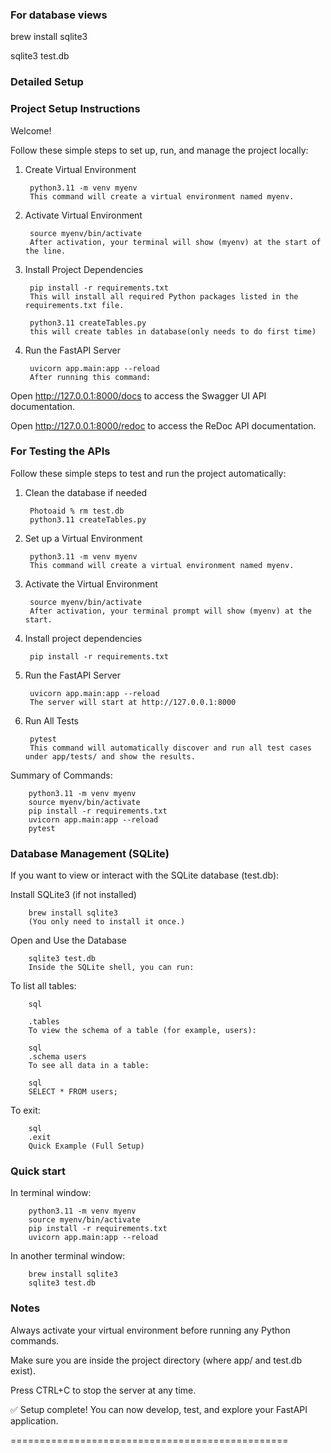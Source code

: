 



### For database views 
brew install sqlite3

sqlite3 test.db 

### Detailed Setup ######################################################

### Project Setup Instructions ##########################################

Welcome!

Follow these simple steps to set up, run, and manage the project locally:

1. Create Virtual Environment

        python3.11 -m venv myenv
        This command will create a virtual environment named myenv.

2. Activate Virtual Environment

        source myenv/bin/activate
        After activation, your terminal will show (myenv) at the start of the line.

3. Install Project Dependencies

        pip install -r requirements.txt
        This will install all required Python packages listed in the requirements.txt file.

        python3.11 createTables.py
        this will create tables in database(only needs to do first time)

4. Run the FastAPI Server

        uvicorn app.main:app --reload
        After running this command:

Open http://127.0.0.1:8000/docs to access the Swagger UI API documentation.

Open http://127.0.0.1:8000/redoc to access the ReDoc API documentation.


### For Testing the APIs ###############################################
Follow these simple steps to test and run the project automatically:

1. Clean the database if needed

        Photoaid % rm test.db
        python3.11 createTables.py

2. Set up a Virtual Environment

        python3.11 -m venv myenv
        This command will create a virtual environment named myenv.

3. Activate the Virtual Environment

        source myenv/bin/activate
        After activation, your terminal prompt will show (myenv) at the start.

4. Install project dependencies

        pip install -r requirements.txt

5. Run the FastAPI Server

        uvicorn app.main:app --reload
        The server will start at http://127.0.0.1:8000

6. Run All Tests

        pytest
        This command will automatically discover and run all test cases under app/tests/ and show the results.

Summary of Commands:

        python3.11 -m venv myenv
        source myenv/bin/activate
        pip install -r requirements.txt
        uvicorn app.main:app --reload
        pytest


### Database Management (SQLite) ##################################
If you want to view or interact with the SQLite database (test.db):

Install SQLite3 (if not installed)

        brew install sqlite3
        (You only need to install it once.)

Open and Use the Database

        sqlite3 test.db
        Inside the SQLite shell, you can run:


To list all tables:

        sql

        .tables
        To view the schema of a table (for example, users):

        sql
        .schema users
        To see all data in a table:

        sql
        SELECT * FROM users;
To exit:

        sql
        .exit
        Quick Example (Full Setup)


### Quick start ##################################

In terminal window:

        python3.11 -m venv myenv
        source myenv/bin/activate
        pip install -r requirements.txt
        uvicorn app.main:app --reload


In another terminal window:

        brew install sqlite3
        sqlite3 test.db


### Notes #######################################

Always activate your virtual environment before running any Python commands.

Make sure you are inside the project directory (where app/ and test.db exist).

Press CTRL+C to stop the server at any time.

✅ Setup complete! You can now develop, test, and explore your FastAPI application.

================================================
